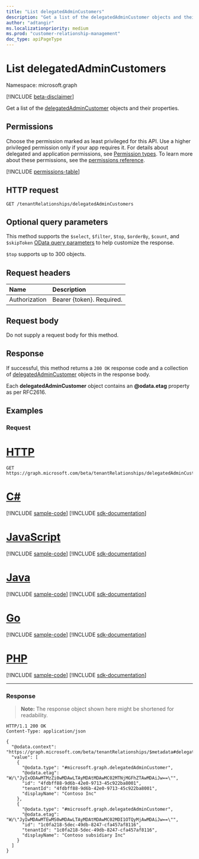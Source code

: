 ```yaml
---
title: "List delegatedAdminCustomers"
description: "Get a list of the delegatedAdminCustomer objects and their properties."
author: "adtangir"
ms.localizationpriority: medium
ms.prod: "customer-relationship-management"
doc_type: apiPageType
---
```


# List delegatedAdminCustomers
Namespace: microsoft.graph

[!INCLUDE [beta-disclaimer](../../includes/beta-disclaimer.md)]

Get a list of the [delegatedAdminCustomer](../resources/delegatedadmincustomer.md) objects and their properties.

## Permissions
Choose the permission marked as least privileged for this API. Use a higher privileged permission only if your app requires it. For details about delegated and application permissions, see [Permission types](/graph/permissions-overview#permission-types). To learn more about these permissions, see the [permissions reference](/graph/permissions-reference).

<!-- { "blockType": "permissions", "name": "tenantrelationship_list_delegatedadmincustomers" } -->
[!INCLUDE [permissions-table](../includes/permissions/tenantrelationship-list-delegatedadmincustomers-permissions.md)]

## HTTP request

<!-- {
  "blockType": "ignored"
}
-->
``` http
GET /tenantRelationships/delegatedAdminCustomers
```

## Optional query parameters
This method supports the `$select`, `$filter`, `$top`, `$orderBy`, `$count`, and `$skipToken`  [OData query parameters](/graph/query-parameters) to help customize the response.

`$top` supports up to 300 objects.

## Request headers
|Name|Description|
|:---|:---|
|Authorization|Bearer {token}. Required.|

## Request body
Do not supply a request body for this method.

## Response

If successful, this method returns a `200 OK` response code and a collection of [delegatedAdminCustomer](../resources/delegatedadmincustomer.md) objects in the response body.

Each **delegatedAdminCustomer** object contains an **@odata.etag** property as per RFC2616.

## Examples

### Request

# [HTTP](#tab/http)
<!-- {
  "blockType": "request",
  "name": "list_delegatedadmincustomer"
}
-->
``` http
GET https://graph.microsoft.com/beta/tenantRelationships/delegatedAdminCustomers
```

# [C#](#tab/csharp)
[!INCLUDE [sample-code](../includes/snippets/csharp/list-delegatedadmincustomer-csharp-snippets.md)]
[!INCLUDE [sdk-documentation](../includes/snippets/snippets-sdk-documentation-link.md)]

# [JavaScript](#tab/javascript)
[!INCLUDE [sample-code](../includes/snippets/javascript/list-delegatedadmincustomer-javascript-snippets.md)]
[!INCLUDE [sdk-documentation](../includes/snippets/snippets-sdk-documentation-link.md)]

# [Java](#tab/java)
[!INCLUDE [sample-code](../includes/snippets/java/list-delegatedadmincustomer-java-snippets.md)]
[!INCLUDE [sdk-documentation](../includes/snippets/snippets-sdk-documentation-link.md)]

# [Go](#tab/go)
[!INCLUDE [sample-code](../includes/snippets/go/list-delegatedadmincustomer-go-snippets.md)]
[!INCLUDE [sdk-documentation](../includes/snippets/snippets-sdk-documentation-link.md)]

# [PHP](#tab/php)
[!INCLUDE [sample-code](../includes/snippets/php/list-delegatedadmincustomer-php-snippets.md)]
[!INCLUDE [sdk-documentation](../includes/snippets/snippets-sdk-documentation-link.md)]

---

### Response
>**Note:** The response object shown here might be shortened for readability.
<!-- {
  "blockType": "response",
  "truncated": true,
  "@odata.type": "Collection(microsoft.graph.delegatedAdminCustomer)"
}
-->
``` http
HTTP/1.1 200 OK
Content-Type: application/json

{
  "@odata.context": "https://graph.microsoft.com/beta/tenantRelationships/$metadata#delegatedAdminCustomers",
  "value": [
    {
      "@odata.type": "#microsoft.graph.delegatedAdminCustomer",
      "@odata.etag": "W/\"JyIxODAwMTMzZi0wMDAwLTAyMDAtMDAwMC02MTNjMGFhZTAwMDAiJw==\"",
      "id": "4fdbff88-9d6b-42e0-9713-45c922ba8001",
      "tenantId": "4fdbff88-9d6b-42e0-9713-45c922ba8001",
      "displayName": "Contoso Inc"
    },
    {
      "@odata.type": "#microsoft.graph.delegatedAdminCustomer",
      "@odata.etag": "W/\"JyIwMDAwMTEwMS0wMDAwLTAyMDAtMDAwMC02MDI1OTQyMjAwMDAiJw==\"",
      "id": "1c0fa218-5dec-49db-8247-cfa457af8116",
      "tenantId": "1c0fa218-5dec-49db-8247-cfa457af8116",
      "displayName": "Contoso subsidiary Inc"
    }
  ]
}
```

